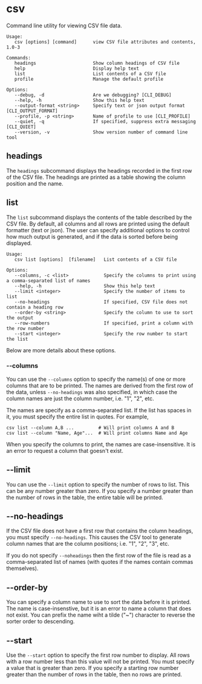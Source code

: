 # csv
Command line utility for viewing CSV file data.

    Usage:
       csv [options] [command]      view CSV file attributes and contents, 1.0-3

    Commands:
       headings                     Show column headings of CSV file   
       help                         Display help text                  
       list                         List contents of a CSV file        
       profile                      Manage the default profile         

    Options:
       --debug, -d                  Are we debugging? [CLI_DEBUG]                            
       --help, -h                   Show this help text                                      
       --output-format <string>     Specify text or json output format [CLI_OUTPUT_FORMAT]   
       --profile, -p <string>       Name of profile to use [CLI_PROFILE]                     
       --quiet, -q                  If specified, suppress extra messaging [CLI_QUIET]       
       --version, -v                Show version number of command line tool  


## headings

The `headings` subcommand displays the headings recorded in the first row of the CSV file.
The headings are printed as a table showing the column position and the name.

## list

The `list` subcommand displays the contents of the table described by the CSV file. By
default, all columns and all rows are printed using the default formatter (text or json).
The user can specify additional options to control how much output is generated, and if
the data is sorted before being displayed.

    Usage:
       csv list [options]  [filename]   List contents of a CSV file

    Options:
       --columns, -c <list>             Specify the columns to print using a comma-separated list of names   
       --help, -h                       Show this help text                                                  
       --limit <integer>                Specify the number of items to list                                  
       --no-headings                    If specified, CSV file does not contain a heading row                
       --order-by <string>              Specify the column to use to sort the output                         
       --row-numbers                    If specified, print a column with the row number                     
       --start <integer>                Specify the row number to start the list  

Below are more details about these options.

### --columns
You can use the `--columns` option to specify the name(s) of one or more columns that are
to be printed. The names are derived from the first row of the data, unless `--no-headings`
was also specified, in which case the column names are just the column number, i.e. "1", "2",
etc.

The names are specify as a comma-separated list. If the list has spaces in it, you must
specify the entire list in quotes. For example,

    csv list --column A,B ...         # Will print columns A and B
    csv list --column "Name, Age"...  # Will print columns Name and Age

When you specify the columns to print, the names are case-insensitive. It is an error to
request a column that goesn't exist.

## --limit
You can use the `--limit` option to specify the number of rows to list. This can be any 
number greater than zero. If you specify a number greater than the number of rows in the
table, the entire table will be printed.

## --no-headings
If the CSV file does not have a first row that contains the column headings, you must
specify `--no-headings`. This causes the CSV tool to generate column names that are the
column positions; i.e. "1", "2", "3", etc.

If you do not specify `--noheadings` then the first row of the file is read as a
comma-separated list of names (with quotes if the names contain commas themselves).

## --order-by
You can specify a column name to use to sort the data before it is printed. The name
is case-insenstive, but it is an error to name a column that does not exist. You can
prefix the name wiht a tilde ("~") character to reverse the sorter order to descending.

## --start
Use the `--start` option to specify the first row number to display. All rows with a
row number less than this value will not be printed. You must specify a value that is
greater than zero. If you specify a starting row number greater than the number of
rows in the table, then no rows are printed.

